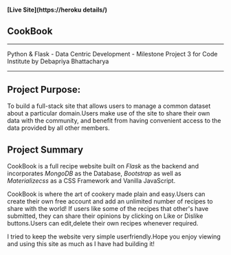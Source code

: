  
#### **[Live Site](https://heroku details/)**
  
## CookBook
--- 
  
Python & Flask - Data Centric Development  - Milestone Project 3 for Code Institute by Debapriya Bhattacharya

---
## Project Purpose:
To build a full-stack site that allows users to manage a common dataset about a particular domain.Users make use of the site to share their own data with the community, and benefit from having convenient access to the data provided by all other members.

## Project Summary
CookBook is a full recipe website built on *Flask* as the backend and incorporates *MongoDB* as the Database, *Bootstrap* as well as *Materializecss* as a CSS Framework and Vanilla JavaScript.

CookBook is where the art of cookery made plain and easy.Users can create their own free account and add an unlimited number of recipes to share with the world! If users like some of the recipes that other's have submitted, they can share their opinions by clicking on Like or Dislike buttons.Users can edit,delete their own recipes whenever required.

I tried to keep the website very simple userfriendly.Hope you enjoy viewing and using this site as much as I have had building it!

